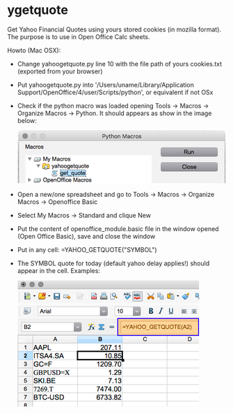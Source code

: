 # ygetquote
Get Yahoo Financial Quotes using yours stored cookies (in mozilla format). The purpose is to use in Open Office Calc sheets.

Howto (Mac OSX):
 * Change yahoogetquote.py line 10 with the file path of yours cookies.txt (exported from your browser)
 * Put yahoogetquote.py into '/Users/uname/Library/Application Support/OpenOffice/4/user/Scripts/python', or equivalent if not OSx
 * Check if the python macro was loaded opening Tools -> Macros -> Organize Macros -> Python. It should appears as show in the image below:
 
   ![get_quotes loaded](https://github.com/thborges/ygetquote/raw/master/get_quote_loaded.png)
 
 * Open a new/one spreadsheet and go to Tools -> Macros -> Organize Macros -> Openoffice Basic
 * Select My Macros -> Standard and clique New
 * Put the content of openoffice_module.basic file in the window opened (Open Office Basic), save and close the window
 * Put in any cell: =YAHOO_GETQUOTE("SYMBOL") 
 * The SYMBOL quote for today (default yahoo delay applies!) should appear in the cell. Examples:
 
   ![quote](https://github.com/thborges/ygetquote/raw/master/quotes.png)
